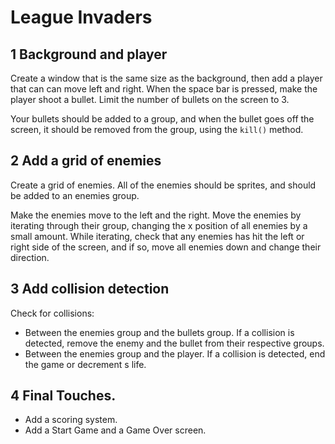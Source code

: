 # League Invaders


## 1 Background and player

Create a window that is the same size as the background, then add a player that can
can move left and right. When the space bar is pressed, make the player shoot a
bullet. Limit the number of bullets on the screen to 3. 

Your bullets should be added to a group, and when the bullet goes off the screen,
it should be removed from the group, using the `kill()` method.


## 2 Add a grid of enemies

Create a grid of enemies. All of the enemies should be sprites, and should be
added to an enemies group. 

Make the enemies move to the left and the right. Move the enemies by iterating
through their group, changing the x position of all enemies by a small amount.
While iterating, check that any enemies has hit the left or right side of the
screen, and if so, move all enemies down and change their direction.

## 3 Add collision detection

Check for collisions: 

* Between the enemies group and the bullets group. If a collision is detected,
  remove the enemy and the bullet from their respective groups.
* Between the enemies group and the player. If a collision is detected, end the
  game or decrement s life. 


## 4 Final Touches. 

* Add a scoring system.
* Add a Start Game and a Game Over screen.


